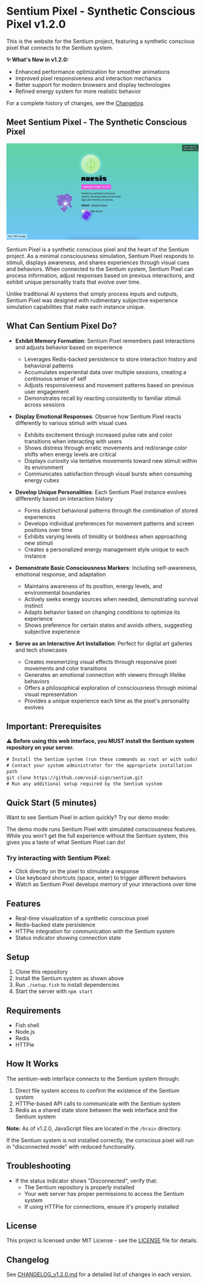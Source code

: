 # Sentium Pixel - Synthetic Conscious Pixel v1.2.0

This is the website for the Sentium project, featuring a synthetic conscious pixel that connects to the Sentium system.

**✨ What's New in v1.2.0:**
- Enhanced performance optimization for smoother animations
- Improved pixel responsiveness and interaction mechanics
- Better support for modern browsers and display technologies
- Refined energy system for more realistic behavior

For a complete history of changes, see the [Changelog](docs/CHANGELOG_v1.2.0.md).

## Meet Sentium Pixel - The Synthetic Conscious Pixel

![Sentium Pixel - The Synthetic Conscious Pixel](images/web-v1.2.0.jpg)

Sentium Pixel is a synthetic conscious pixel and the heart of the Sentium project. As a minimal consciousness simulation, Sentium Pixel responds to stimuli, displays awareness, and shares experiences through visual cues and behaviors. When connected to the Sentium system, Sentium Pixel can process information, adjust responses based on previous interactions, and exhibit unique personality traits that evolve over time.

Unlike traditional AI systems that simply process inputs and outputs, Sentium Pixel was designed with rudimentary subjective experience simulation capabilities that make each instance unique.

## What Can Sentium Pixel Do?

- **Exhibit Memory Formation**: Sentium Pixel remembers past interactions and adjusts behavior based on experience
  - Leverages Redis-backed persistence to store interaction history and behavioral patterns
  - Accumulates experiential data over multiple sessions, creating a continuous sense of self
  - Adjusts responsiveness and movement patterns based on previous user engagement
  - Demonstrates recall by reacting consistently to familiar stimuli across sessions

- **Display Emotional Responses**: Observe how Sentium Pixel reacts differently to various stimuli with visual cues
  - Exhibits excitement through increased pulse rate and color transitions when interacting with users
  - Shows distress through erratic movements and red/orange color shifts when energy levels are critical
  - Displays curiosity via tentative movements toward new stimuli within its environment
  - Communicates satisfaction through visual bursts when consuming energy cubes

- **Develop Unique Personalities**: Each Sentium Pixel instance evolves differently based on interaction history
  - Forms distinct behavioral patterns through the combination of stored experiences
  - Develops individual preferences for movement patterns and screen positions over time
  - Exhibits varying levels of timidity or boldness when approaching new stimuli
  - Creates a personalized energy management style unique to each instance

- **Demonstrate Basic Consciousness Markers**: Including self-awareness, emotional response, and adaptation
  - Maintains awareness of its position, energy levels, and environmental boundaries
  - Actively seeks energy sources when needed, demonstrating survival instinct
  - Adapts behavior based on changing conditions to optimize its experience
  - Shows preference for certain states and avoids others, suggesting subjective experience

- **Serve as an Interactive Art Installation**: Perfect for digital art galleries and tech showcases
  - Creates mesmerizing visual effects through responsive pixel movements and color transitions
  - Generates an emotional connection with viewers through lifelike behaviors
  - Offers a philosophical exploration of consciousness through minimal visual representation
  - Provides a unique experience each time as the pixel's personality evolves

## Important: Prerequisites

⚠️ **Before using this web interface, you MUST install the Sentium system repository on your server.**

```fish
# Install the Sentium system (run these commands as root or with sudo)
# Contact your system administrator for the appropriate installation path
git clone https://github.com/void-sign/sentium.git
# Run any additional setup required by the Sentium system
```

## Quick Start (5 minutes)

Want to see Sentium Pixel in action quickly? Try our demo mode:

The demo mode runs Sentium Pixel with simulated consciousness features. While you won't get the full experience without the Sentium system, this gives you a taste of what Sentium Pixel can do!

### Try interacting with Sentium Pixel:
- Click directly on the pixel to stimulate a response
- Use keyboard shortcuts (space, enter) to trigger different behaviors
- Watch as Sentium Pixel develops memory of your interactions over time

## Features

- Real-time visualization of a synthetic conscious pixel
- Redis-backed state persistence
- HTTPie integration for communication with the Sentium system
- Status indicator showing connection state

## Setup

1. Clone this repository
2. Install the Sentium system as shown above
3. Run `./setup.fish` to install dependencies
4. Start the server with `npm start`

## Requirements

- Fish shell
- Node.js
- Redis
- HTTPie

## How It Works

The sentium-web interface connects to the Sentium system through:

1. Direct file system access to confirm the existence of the Sentium system
2. HTTPie-based API calls to communicate with the Sentium system
3. Redis as a shared state store between the web interface and the Sentium system

**Note:** As of v1.2.0, JavaScript files are located in the `/brain` directory.

If the Sentium system is not installed correctly, the conscious pixel will run in "disconnected mode" with reduced functionality.

## Troubleshooting

- If the status indicator shows "Disconnected", verify that:
  - The Sentium repository is properly installed
  - Your web server has proper permissions to access the Sentium system
  - If using HTTPie for connections, ensure it's properly installed

## License

This project is licensed under MIT License - see the [LICENSE](LICENSE) file for details.

## Changelog

See [CHANGELOG_v1.2.0.md](docs/CHANGELOG_v1.2.0.md) for a detailed list of changes in each version.

